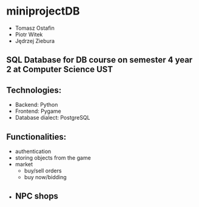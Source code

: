 # miniprojectDB
- Tomasz Ostafin
- Piotr Witek
- Jędrzej Ziebura
## SQL Database for DB course on semester 4 year 2 at Computer Science UST
## Technologies:
- Backend: Python
- Frontend: Pygame
- Database dialect: PostgreSQL
## Functionalities:
- authentication
- storing objects from the game 
- market
  - buy/sell orders
  - buy now/bidding
- NPC shops
  - 
